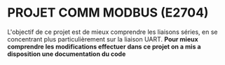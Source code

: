 # PROJET COMM MODBUS (E2704)
L'objectif de ce projet est de mieux comprendre les liaisons séries, en se concentrant plus particulièrement sur la liaison UART.
**Pour mieux comprendre les modifications effectuer dans ce projet on a mis a disposition une documentation du code**



